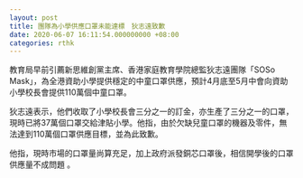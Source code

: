 ```yaml
---
layout: post
title: 團隊為小學供應口罩未能達標　狄志遠致歉
date: 2020-06-07 16:11:54.000000000 +08:00
categories: rthk
---
```


教育局早前引薦新思維創黨主席、香港家庭教育學院總監狄志遠團隊「SOSo Mask」，為全港資助小學提供穩定的中童口罩供應，預計4月底至5月中會向資助小學校長會提供110萬個中童口罩。

狄志遠表示，他們收取了小學校長會三分之一的訂金，亦生產了三分之一的口罩，現時已將37萬個口罩交給津貼小學。他指，由於欠缺兒童口罩的機器及零件，無法達到110萬個口罩供應目標，並為此致歉。

他指，現時市場的口罩量尚算充足，加上政府派發銅芯口罩後，相信開學後的口罩供應量不成問題 。
